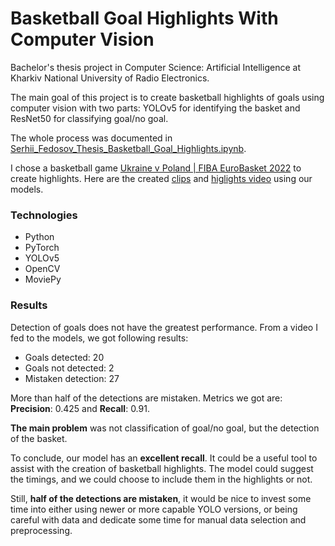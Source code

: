 # Basketball Goal Highlights With Computer Vision

Bachelor's thesis project in Computer Science: Artificial Intelligence at Kharkiv National University of Radio Electronics.

The main goal of this project is to create basketball highlights of goals using computer vision with two parts: YOLOv5 for identifying the basket and ResNet50 for classifying goal/no goal. 

The whole process was documented in [Serhii_Fedosov_Thesis_Basketball_Goal_Highlights.ipynb](https://github.com/askador/basketball-highlights/blob/main/Serhii_Fedosov_Thesis_Basketball_Goal_Highlights.ipynb).

I chose a basketball game [Ukraine v Poland | FIBA EuroBasket 2022](https://www.youtube.com/watch?v=05Y9a5vRIxI) to create highlights. Here are the created [clips](https://ktureedu-my.sharepoint.com/:f:/g/personal/serhii_fedosov_nure_ua/Eqsef-8A179DggS5tThUkdcB2iMu3j4uYYT80DsH8r6V2g?e=axMzLi) and [higlights video](https://ktureedu-my.sharepoint.com/:v:/g/personal/serhii_fedosov_nure_ua/EZp42USWqVpBojK9pIfEw2wBS8ol6TqfSOSyzTmSSyijzw?nav=eyJyZWZlcnJhbEluZm8iOnsicmVmZXJyYWxBcHAiOiJPbmVEcml2ZUZvckJ1c2luZXNzIiwicmVmZXJyYWxBcHBQbGF0Zm9ybSI6IldlYiIsInJlZmVycmFsTW9kZSI6InZpZXciLCJyZWZlcnJhbFZpZXciOiJNeUZpbGVzTGlua0NvcHkifX0&e=mjw216) using our models.

### Technologies

* Python
* PyTorch
* YOLOv5
* OpenCV
* MoviePy

### Results

Detection of goals does not have the greatest performance. From a video I fed to the models, we got following results:

* Goals detected: 20
* Goals not detected: 2
* Mistaken detection: 27

More than half of the detections are mistaken. Metrics we got are: **Precision**: 0.425 and **Recall**: 0.91. 

**The main problem** was not classification of goal/no goal, but the detection of the basket.

To conclude, our model has an **excellent recall**. It could be a useful tool to assist with the creation of basketball highlights. The model could suggest the timings, and we could choose to include them in the highlights or not.

Still, **half of the detections are mistaken**, it would be nice to invest some time into either using newer or more capable YOLO versions, or being careful with data and dedicate some time for manual data selection and preprocessing.  